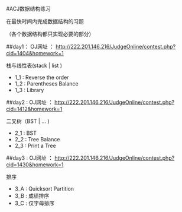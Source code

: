 #ACJ数据结构练习

在最快时间内完成数据结构的习题

（各个数据结构都只实现必要的部分）


##day1：
OJ网址 ： http://222.201.146.216/JudgeOnline/contest.php?cid=1404&homework=1

栈与线性表(stack | list )

* 1_1 : Reverse the order
* 1_2 : Parentheses Balance
* 1_3 : Library

##day2 :
OJ网址 ： http://222.201.146.216/JudgeOnline/contest.php?cid=1412&homework=1

二叉树（BST | ... ) 

* 2_1 : BST
* 2_2 : Tree Balance
* 2_3 : Print a Tree

##day3 :
OJ网址 ： http://222.201.146.216/JudgeOnline/contest.php?cid=1430&homework=1

排序

* 3_A : Quicksort Partition
* 3_B : 成绩排序
* 3_C : 仅字母排序